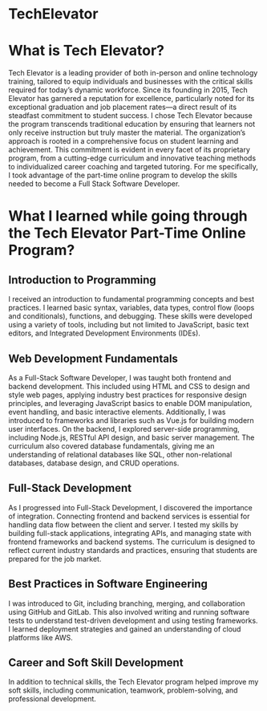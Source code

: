 # TechElevator
<div>
  <h1> What is Tech Elevator?</h1>
  <p>Tech Elevator is a leading provider of both in-person and online technology training, tailored to equip individuals and businesses with the critical skills required for today’s dynamic workforce. Since its founding in 2015, Tech Elevator has garnered a reputation for excellence, particularly noted for its exceptional graduation and job placement rates—a direct result of its steadfast commitment to student success. I chose Tech Elevator because the program transcends traditional education by ensuring that learners not only receive instruction but truly master the material. The organization’s approach is rooted in a comprehensive focus on student learning and achievement. This commitment is evident in every facet of its proprietary program, from a cutting-edge curriculum and innovative teaching methods to individualized career coaching and targeted tutoring. For me specifically, I took advantage of the part-time online program to develop the skills needed to become a Full Stack Software Developer.
  </p>
</div>
<div>
  <h1> What I learned while going through the Tech Elevator Part-Time Online Program?</h1>
</div>
<div>
  <h2>Introduction to Programming</h2>
  <p>
   I received an introduction to fundamental programming concepts and best practices. I learned basic syntax, variables, data types, control flow (loops and conditionals), functions, and debugging. These skills were developed using a variety of tools, including but not limited to JavaScript, basic text editors, and Integrated Development Environments (IDEs).
  </p>
</div> 
<div>
  <h2>Web Development Fundamentals</h2>
  <p>As a Full-Stack Software Developer, I was taught both frontend and backend development. This included using HTML and CSS to design and style web pages, applying industry best practices for responsive design principles, and leveraging JavaScript basics to enable DOM manipulation, event handling, and basic interactive elements. Additionally, I was introduced to frameworks and libraries such as Vue.js for building modern user interfaces. On the backend, I explored server-side programming, including Node.js, RESTful API design, and basic server management. The curriculum also covered database fundamentals, giving me an understanding of relational databases like SQL, other non-relational databases, database design, and CRUD operations.
   
  </p>
</div>
<div>
  <h2>Full-Stack Development</h2>
  <p>
    As I progressed into Full-Stack Development, I discovered the importance of integration. Connecting frontend and backend services is essential for handling data flow between the client and server. I tested my skills by building full-stack applications, integrating APIs, and managing state with frontend frameworks and backend systems. The curriculum is designed to reflect current industry standards and practices, ensuring that students are prepared for the job market.
  </p>
</div>
<div>
  <h2>Best Practices in Software Engineering</h2>
  <p>
    I was introduced to Git, including branching, merging, and collaboration using GitHub and GitLab. This also involved writing and running software tests to understand test-driven development and using testing frameworks. I learned deployment strategies and gained an understanding of cloud platforms like AWS.
  </p>
</div>
<div>
  <h2>Career and Soft Skill Development</h2>
  <p>
    In addition to technical skills, the Tech Elevator program helped improve my soft skills, including communication, teamwork, problem-solving, and professional development.
  </p>
</div>
